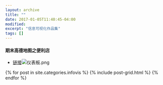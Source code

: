 ```yaml
---
layout: archive
title: ""
date: 2017-01-05T11:40:45-04:00
modified:
excerpt: "信息可视化作品集"
tags: []
---
```


#### 期末高德地图之便利店
- [链接](https://public.tableau.com/profile/.8478#!/vizhome/shop_0/sheet6?publish=yes)![仪表板.png](https://i.loli.net/2018/01/07/5a5236fc9c7ac.png)


<div class="tiles">
{% for post in site.categories.infovis %}
  {% include post-grid.html %}
{% endfor %}
</div><!-- /.tiles 把所有categories 有 infovis 的列出来-->

